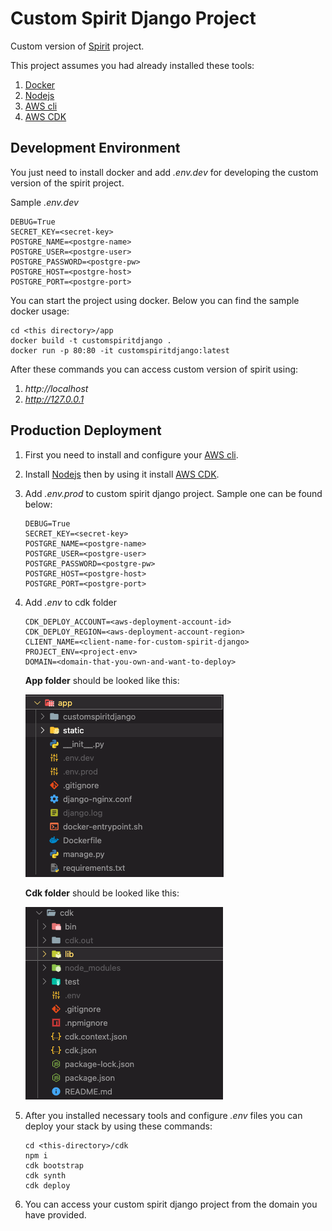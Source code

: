 # Custom Spirit Django Project

Custom version of [Spirit](https://github.com/nitely/Spirit) project. 

This project assumes you had already installed these tools:

1. [Docker](https://www.docker.com/)
2. [Nodejs](https://nodejs.org/en/download/)
3. [AWS cli](https://aws.amazon.com/cli/?nc1=h_ls)
4. [AWS CDK](https://docs.aws.amazon.com/cdk/latest/guide/getting_started.html)

## Development Environment

You just need to install docker and add *.env.dev* for developing the custom version of the spirit project.

Sample *.env.dev*
```
DEBUG=True
SECRET_KEY=<secret-key>
POSTGRE_NAME=<postgre-name>
POSTGRE_USER=<postgre-user>
POSTGRE_PASSWORD=<postgre-pw>
POSTGRE_HOST=<postgre-host>
POSTGRE_PORT=<postgre-port>
```

You can start the project using docker.
Below you can find the sample docker usage:

```
cd <this directory>/app
docker build -t customspiritdjango .
docker run -p 80:80 -it customspiritdjango:latest
```

After these commands you can access custom version of spirit using:
1. _http://localhost_
2. _http://127.0.0.1_

## Production Deployment

1. First you need to install and configure your [AWS cli](https://docs.aws.amazon.com/cli/latest/userguide/cli-configure-quickstart.html).

2. Install [Nodejs](https://nodejs.org/tr/download/package-manager/) then by using it install [AWS CDK](https://docs.aws.amazon.com/cdk/latest/guide/getting_started.html).

3. Add *.env.prod* to custom spirit django project. Sample one can be found below:
    ```
    DEBUG=True
    SECRET_KEY=<secret-key>
    POSTGRE_NAME=<postgre-name>
    POSTGRE_USER=<postgre-user>
    POSTGRE_PASSWORD=<postgre-pw>
    POSTGRE_HOST=<postgre-host>
    POSTGRE_PORT=<postgre-port>
    ```

4. Add *.env* to cdk folder
    ```
    CDK_DEPLOY_ACCOUNT=<aws-deployment-account-id>
    CDK_DEPLOY_REGION=<aws-deployment-account-region>
    CLIENT_NAME=<client-name-for-custom-spirit-django>
    PROJECT_ENV=<project-env>
    DOMAIN=<domain-that-you-own-and-want-to-deploy>
    ```

    **App folder** should be looked like this:

    ![](app.png)

    **Cdk folder** should be looked like this:

    ![](cdk.png)

5. After you installed necessary tools and configure *.env* files you can deploy your stack by using these commands:

    ```
    cd <this-directory>/cdk
    npm i
    cdk bootstrap
    cdk synth
    cdk deploy
    ```
6. You can access your custom spirit django project from the domain you have provided.
